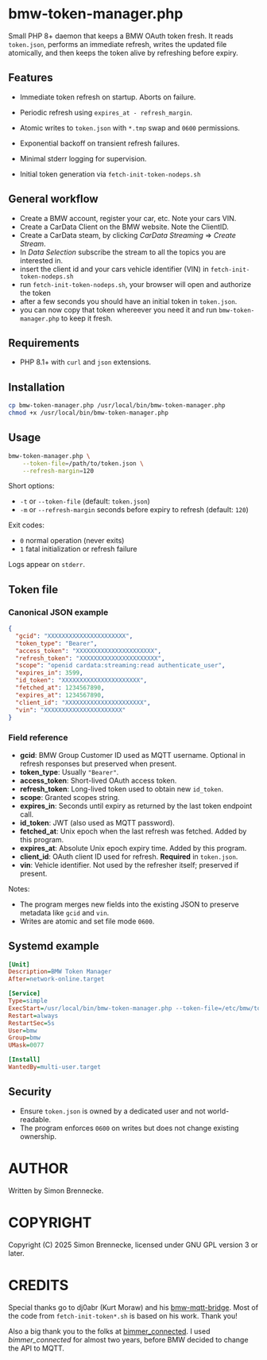 # bmw-token-manager.php

Small PHP 8+ daemon that keeps a BMW OAuth token fresh.
It reads `token.json`, performs an immediate refresh, writes the updated file atomically, and then keeps the token alive by refreshing before expiry.

## Features

- Immediate token refresh on startup. Aborts on failure.
- Periodic refresh using `expires_at - refresh_margin`.
- Atomic writes to `token.json` with `*.tmp` swap and `0600` permissions.
- Exponential backoff on transient refresh failures.
- Minimal stderr logging for supervision.

- Initial token generation via `fetch-init-token-nodeps.sh`

## General workflow

- Create a BMW account, register your car, etc. Note your cars VIN.
- Create a CarData Client on the BMW website. Note the ClientID.
- Create a CarData steam, by clicking *CarData Streaming* => *Create Stream*.
- In *Data Selection* subscribe the stream to all the topics you are interested in.
- insert the client id and your cars vehicle identifier (VIN) in `fetch-init-token-nodeps.sh`
- run `fetch-init-token-nodeps.sh`, your browser will open and authorize the token
- after a few seconds you should have an initial token in `token.json`.
- you can now copy that token whereever you need it and run `bmw-token-manager.php` to keep it fresh.

## Requirements

- PHP 8.1+ with `curl` and `json` extensions.

## Installation

```bash
cp bmw-token-manager.php /usr/local/bin/bmw-token-manager.php
chmod +x /usr/local/bin/bmw-token-manager.php
````

## Usage

```bash
bmw-token-manager.php \
	--token-file=/path/to/token.json \
	--refresh-margin=120
```

Short options:

* `-t` or `--token-file` (default: `token.json`)
* `-m` or `--refresh-margin` seconds before expiry to refresh (default: `120`)

Exit codes:

* `0` normal operation (never exits)
* `1` fatal initialization or refresh failure

Logs appear on `stderr`.

## Token file

### Canonical JSON example

```json
{
  "gcid": "XXXXXXXXXXXXXXXXXXXXXX",
  "token_type": "Bearer",
  "access_token": "XXXXXXXXXXXXXXXXXXXXXX",
  "refresh_token": "XXXXXXXXXXXXXXXXXXXXXX",
  "scope": "openid cardata:streaming:read authenticate_user",
  "expires_in": 3599,
  "id_token": "XXXXXXXXXXXXXXXXXXXXXX",
  "fetched_at": 1234567890,
  "expires_at": 1234567890,
  "client_id": "XXXXXXXXXXXXXXXXXXXXXX",
  "vin": "XXXXXXXXXXXXXXXXXXXXXX"
}
```

### Field reference

* **gcid**: BMW Group Customer ID used as MQTT username. Optional in refresh responses but preserved when present.
* **token_type**: Usually `"Bearer"`.
* **access_token**: Short-lived OAuth access token.
* **refresh_token**: Long-lived token used to obtain new `id_token`.
* **scope**: Granted scopes string.
* **expires_in**: Seconds until expiry as returned by the last token endpoint call.
* **id_token**: JWT (also used as MQTT password).
* **fetched_at**: Unix epoch when the last refresh was fetched. Added by this program.
* **expires_at**: Absolute Unix epoch expiry time. Added by this program.
* **client_id**: OAuth client ID used for refresh. **Required** in `token.json`.
* **vin**: Vehicle identifier. Not used by the refresher itself; preserved if present.

Notes:

* The program merges new fields into the existing JSON to preserve metadata like `gcid` and `vin`.
* Writes are atomic and set file mode `0600`.

## Systemd example

```ini
[Unit]
Description=BMW Token Manager
After=network-online.target

[Service]
Type=simple
ExecStart=/usr/local/bin/bmw-token-manager.php --token-file=/etc/bmw/token.json --refresh-margin=120
Restart=always
RestartSec=5s
User=bmw
Group=bmw
UMask=0077

[Install]
WantedBy=multi-user.target
```

## Security

* Ensure `token.json` is owned by a dedicated user and not world-readable.
* The program enforces `0600` on writes but does not change existing ownership.

# AUTHOR

Written by Simon Brennecke.

# COPYRIGHT

Copyright (C) 2025 Simon Brennecke, licensed under GNU GPL version 3 or later.

# CREDITS

Special thanks go to dj0abr (Kurt Moraw) and his [bmw-mqtt-bridge](https://github.com/dj0abr/bmw-mqtt-bridge).
Most of the code from `fetch-init-token*.sh` is based on his work.
Thank you!

Also a big thank you to the folks at [bimmer_connected](https://github.com/bimmerconnected/bimmer_connected).
I used *bimmer_connected* for almost two years, before BMW decided to change the API to MQTT.
